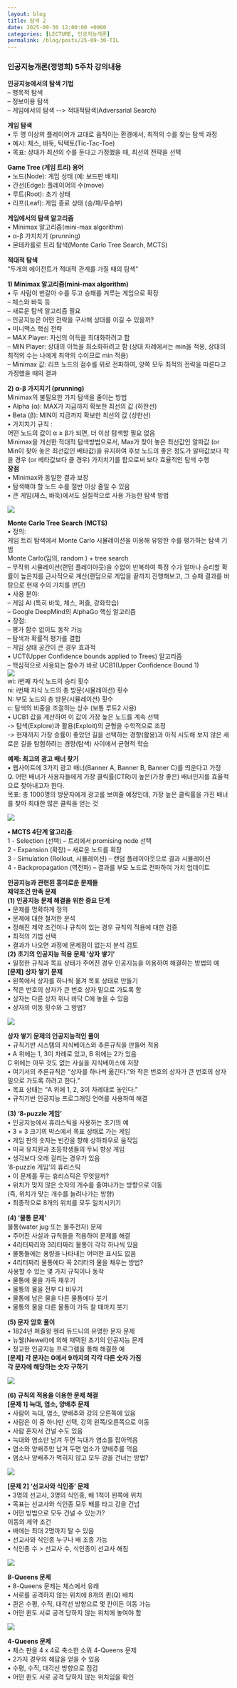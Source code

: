 ```yaml
---
layout: blog
title: 탐색 2
date: 2025-09-30 12:00:00 +0900
categories: [LECTURE, 인공지능개론]
permalink: /blog/posts/25-09-30-TIL
---
```


### 인공지능개론(정명희) 5주차 강의내용

**인공지능에서의 탐색 기법**<br>
– 맹목적 탐색<br>
– 정보이용 탐색<br>
– 게임에서의 탐색 --> 적대적탐색(Adversarial Search)

**게임 탐색**<br>
• 두 명 이상의 플레이어가 교대로 움직이는 환경에서, 최적의 수를 찾는 탐색 과정<br>
• 예시: 체스, 바둑, 틱택토(Tic-Tac-Toe)<br>
• 목표: 상대가 최선의 수를 둔다고 가정했을 때, 최선의 전략을 선택

**Game Tree (게임 트리) 용어**<br>
• 노드(Node): 게임 상태 (예: 보드판 배치)<br>
• 간선(Edge): 플레이어의 수(move)<br>
• 루트(Root): 초기 상태<br>
• 리프(Leaf): 게임 종료 상태 (승/패/무승부)

**게임에서의 탐색 알고리즘**<br>
• Minimax 알고리즘(mini-max algorithm)<br>
• α-β 가지치기 (prunning)<br>
• 몬테카를로 트리 탐색(Monte Carlo Tree Search, MCTS)

**적대적 탐색**<br>
“두개의 에이전트가 적대적 관계를 가질 때의 탐색”

**1) Minimax 알고리즘(mini-max algorithm)**<br>
• 두 사람이 번갈아 수를 두고 승패를 겨루는 게임으로 확장<br>
– 체스와 바둑 등<br>
– 새로운 탐색 알고리즘 필요<br>
– 인공지능은 어떤 전략을 구사해 상대를 이길 수 있을까?<br>
• 미니맥스 핵심 전략<br>
– MAX Player: 자신의 이득을 최대화하려고 함<br>
– MIN Player: 상대의 이득을 최소화하려고 함 (상대 차례에서는 min을 적용, 상대의 최적의 수는 나에게 최악의 수이므로 min 적용)<br>
– Minimax 값: 리프 노드의 점수를 위로 전파하여, 양쪽 모두 최적의 전략을 따른다고 가정했을 때의 결과

**2) α-β 가지치기 (prunning)**<br>
Minimax의 불필요한 가지 탐색을 줄이는 방법<br>
• Alpha (α): MAX가 지금까지 확보한 최선의 값 (하한선)<br>
• Beta (β): MIN이 지금까지 확보한 최선의 값 (상한선)<br>
• 가지치기 규칙 :<br>
어떤 노드의 값이 α ≥ β가 되면, 더 이상 탐색할 필요 없음<br>
Minimax을 개선한 적대적 탐색방법으로서, Max가 찾아 놓은 최선값인 알파값 (or Min이 찾아 놓은 최선값인 베타값)을 유지하여 후보 노드의 좋은 정도가 알파값보다 작을 경우 (or 베타값보다 클 경우) 가지치기를 함으로써 보다 효율적인 탐색 수행<br>
**장점**<br>
• Minimax와 동일한 결과 보장<br>
• 탐색해야 할 노드 수를 절반 이상 줄일 수 있음<br>
• 큰 게임(체스, 바둑)에서도 실질적으로 사용 가능한 탐색 방법

<img src="/assets/images/2025/09/30/250930-1.png"/>

**Monte Carlo Tree Search (MCTS)**<br>
• 정의:<br>
게임 트리 탐색에서 Monte Carlo 시뮬레이션을 이용해 유망한 수를 평가하는 탐색 기법<br>
Monte Carlo(임의, random ) + tree search<br>
– 무작위 시뮬레이션(랜덤 플레이아웃)을 수없이 반복하여 특정 수가 얼마나 승리할 확률이 높은지를 근사적으로 계산(랜덤으로 게임을 끝까지 진행해보고, 그 승패 결과를 바탕으로 현재 수의 가치를 판단)<br>
• 사용 분야:<br>
– 게임 AI (특히 바둑, 체스, 퍼즐, 강화학습)<br>
– Google DeepMind의 AlphaGo 핵심 알고리즘<br>
• 장점:<br>
– 평가 함수 없이도 동작 가능<br>
– 탐색과 확률적 평가를 결합<br>
– 게임 상태 공간이 큰 경우 효과적<br>
• UCT(Upper Confidence bounds applied to Trees) 알고리즘<br>
– 핵심적으로 사용되는 함수가 바로 UCB1(Upper Confidence Bound 1)<br>
<img src="/assets/images/2025/09/30/250930-2.png"/><br>
wi: i번째 자식 노드의 승리 횟수<br>
ni: i번째 자식 노드의 총 방문(시뮬레이션) 횟수<br>
N: 부모 노드의 총 방문(시뮬레이션) 횟수<br>
c: 탐색의 비중을 조절하는 상수 (보통 루트2 사용)<br>
• UCB1 값을 계산하여 이 값이 가장 높은 노드를 계속 선택<br>
-> 탐색(Explore)과 활용(Exploit)의 균형을 수학적으로 조정<br>
-> 현재까지 가장 승률이 좋았던 길을 선택하는 경향(활용)과 아직 시도해 보지 않은 새로운 길을 탐험하려는 경향(탐색) 사이에서 균형적 학습

**예제: 최고의 광고 배너 찾기**<br>
• 웹사이트에 3가지 광고 배너(Banner A, Banner B, Banner C)를 띄운다고 가정<br>
Q. 어떤 배너가 사용자들에게 가장 클릭률(CTR)이 높은(가장 좋은) 배너인지를 효율적으로 찾아내고자 한다.<br>
목표: 총 1000명의 방문자에게 광고를 보여줄 예정인데, 가장 높은 클릭률을 가진 배너를 찾아 최대한 많은 클릭을 얻는 것

<img src="/assets/images/2025/09/30/250930-3.png"/>

**• MCTS 4단계 알고리즘**:<br>
1 - Selection (선택) – 트리에서 promising node 선택<br>
2 - Expansion (확장) – 새로운 노드를 확장<br>
3 - Simulation (Rollout, 시뮬레이션) – 랜덤 플레이아웃으로 결과 시뮬레이션<br>
4 - Backpropagation (역전파) – 결과를 부모 노드로 전파하여 가치 업데이트

**인공지능과 관련된 흥미로운 문제들**<br>
**제약조건 만족 문제**<br>
**(1) 인공지능 문제 해결을 위한 중요 단계**<br>
• 문제를 명확하게 정의<br>
• 문제에 대한 철저한 분석<br>
• 정해진 제약 조건이나 규칙이 있는 경우 규칙의 적용에 대한 검증<br>
• 최적의 기법 선택<br>
• 결과가 나오면 과정에 문제점이 없는지 분석 검토<br>
**(2) 초기의 인공지능 적용 문제 ‘상자 쌓기’**<br>
• 일정한 규칙과 목표 상태가 주어진 경우 인공지능을 이용하여 해결하는 방법의 예<br>
**[문제] 상자 쌓기 문제**<br>
• 왼쪽에서 상자를 하나씩 옮겨 목표 상태로 만들기<br>
• 작은 번호의 상자가 큰 번호 상자 밑으로 가도록 함<br>
• 상자는 다른 상자 위나 바닥 C에 놓을 수 있음<br>
• 상자의 이동 횟수와 그 방법?

<img src="/assets/images/2025/09/30/250930-4.png"/>

**상자 쌓기 문제의 인공지능적인 풀이**<br>
• 규칙기반 시스템의 지식베이스와 추론규칙을 만들어 적용<br>
• A 위에는 1, 3이 차례로 있고, B 위에는 2가 있음<br>
C 위에는 아무 것도 없는 사실을 지식베이스에 저장<br>
• 여기서의 추론규칙은 “상자를 하나씩 옮긴다.”와 작은 번호의 상자가 큰 번호의 상자 밑으로 가도록 하려고 한다.”<br>
• 목표 상태는 “A 위에 1, 2, 3이 차례대로 놓인다.”<br>
• 규칙기반 인공지능 프로그래밍 언어를 사용하여 해결

**(3) ‘8-puzzle 게임’**<br>
• 인공지능에서 휴리스틱을 사용하는 초기의 예<br>
• 3 × 3 크기의 박스에서 목표 상태로 가는 게임<br>
• 게임 판의 숫자는 빈칸을 향해 상하좌우로 움직임<br>
• 미국 유치원과 초등학생들의 두뇌 향상 게임<br>
• 생각보다 오래 걸리는 경우가 있음<br>
‘8-puzzle 게임’의 휴리스틱<br>
• 이 문제를 푸는 휴리스틱은 무엇일까?<br>
• 위치가 맞지 않은 숫자의 개수를 줄여나가는 방향으로 이동<br>
(즉, 위치가 맞는 개수를 늘려나가는 방향)<br>
• 최종적으로 8개의 위치를 모두 일치시키기

**(4) ‘물통 문제’**<br>
물통(water jug 또는 물주전자) 문제<br>
• 주어진 사실과 규칙들을 적용하여 문제를 해결<br>
• 4리터짜리와 3리터짜리 물통이 각각 하나씩 있음<br>
• 물통들에는 용량을 나타내는 어떠한 표시도 없음<br>
• 4리터짜리 물통에다 꼭 2리터의 물을 채우는 방법?<br>
사용할 수 있는 몇 가지 규칙이나 동작<br>
• 물통에 물을 가득 채우기<br>
• 물통의 물을 전부 다 비우기<br>
• 물통에 남은 물을 다른 물통에다 붓기<br>
• 물통의 물을 다른 물통이 가득 찰 때까지 붓기

**(5) 문자 암호 풀이**<br>
• 1824년 퍼즐왕 헨리 듀드니의 유명한 문자 문제<br>
• 뉴웰(Newell)에 의해 채택된 초기의 인공지능 문제<br>
• 정교한 인공지능 프로그램을 통해 해결한 예<br>
**[문제] 각 문자는 0에서 9까지의 각각 다른 숫자 가짐**<br>
**각 문자에 해당하는 숫자 구하기**

<img src="/assets/images/2025/09/30/250930-5.png"/>

**(6) 규칙의 적용을 이용한 문제 해결**<br>
**[문제 1] 늑대, 염소, 양배추 문제**<br>
• 사람이 늑대, 염소, 양배추와 강의 오른쪽에 있음<br>
• 사람은 이 중 하나만 선택, 강의 왼쪽/오른쪽으로 이동<br>
• 사람 혼자서 건널 수도 있음<br>
• 늑대와 염소만 남겨 두면 늑대가 염소를 잡아먹음<br>
• 염소와 양배추만 남겨 두면 염소가 양배추를 먹음<br>
• 염소나 양배추가 먹히지 않고 모두 강을 건너는 방법?

<img src="/assets/images/2025/09/30/250930-6.png"/>

**[문제 2] ‘선교사와 식인종’ 문제**<br>
• 3명의 선교사, 3명의 식인종, 배 1척이 왼쪽에 위치<br>
• 목표는 선교사와 식인종 모두 배를 타고 강을 건넘<br>
• 어떤 방법으로 모두 건널 수 있는가?<br>
이동의 제약 조건<br>
• 배에는 최대 2명까지 탈 수 있음<br>
• 선교사와 식인종 누구나 배 조종 가능<br>
• 식인종 수 > 선교사 수, 식인종이 선교사 해침

<img src="/assets/images/2025/09/30/250930-7.png"/>

**8-Queens 문제**<br>
• 8-Queens 문제는 체스에서 유래<br>
• 서로를 공격하지 않는 위치에 8개의 퀸(Q) 배치<br>
• 퀸은 수평, 수직, 대각선 방향으로 몇 칸이든 이동 가능<br>
• 어떤 퀸도 서로 공격 당하지 않는 위치에 놓여야 함

<img src="/assets/images/2025/09/30/250930-8.png"/>

**4-Queens 문제**<br>
• 체스 판을 4 x 4로 축소한 소위 4-Queens 문제<br>
• 2가지 경우의 해답을 얻을 수 있음<br>
• 수평, 수직, 대각선 방향으로 점검<br>
• 어떤 퀸도 서로 공격 당하지 않는 위치임을 확인
